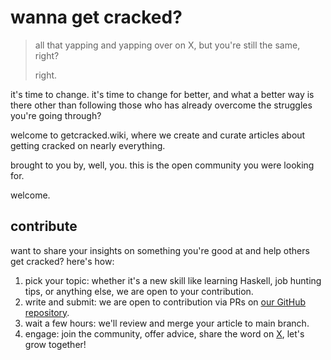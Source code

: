 # wanna get cracked?

> all that yapping and yapping over on X, but you're still the same, right?
>
> right.

it's time to change. it's time to change for better, and what a better way is there other than following those who has already overcome the struggles you're going through?

welcome to getcracked.wiki, where we create and curate articles about getting cracked on nearly everything.

brought to you by, well, you. this is the open community you were looking for.

welcome.

## contribute

want to share your insights on something you're good at and help others get cracked? here's how:

1. pick your topic: whether it's a new skill like learning Haskell, job hunting tips, or anything else, we are open to your contribution.
2. write and submit: we are open to contribution via PRs on [our GitHub repository](https://github.com/fybx/getcracked).
3. wait a few hours: we'll review and merge your article to main branch.
4. engage: join the community, offer advice, share the word on [X](), let's grow together!
